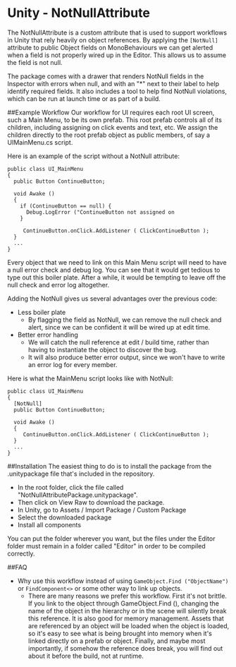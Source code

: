 # Unity - NotNullAttribute

The NotNullAttribute is a custom attribute that is used to support workflows in Unity that rely heavily on object references. By applying the `[NotNull]` attribute to public Object fields on MonoBehaviours we can get alerted when a field is not properly wired up in the Editor. This allows us to assume the field is not null.

The package comes with a drawer that renders NotNull fields in the Inspector with errors when null, and with an "*" next to their label to help identify required fields. It also includes a tool to help find NotNull violations, which can be run at launch time or as part of a build.

##Example Workflow
Our workflow for UI requires each root UI screen, such a Main Menu, to be its own prefab. This root prefab controls all of its children, including assigning on click events and text, etc. We assign the children directly to the root prefab object as public members, of say a UIMainMenu.cs script.

Here is an example of the script without a NotNull attribute:

```
public class UI_MainMenu
{
  public Button ContinueButton;
  
  void Awake ()
  {
    if (ContinueButton == null) {
      Debug.LogError ("ContinueButton not assigned on 
    }
  
     ContinueButton.onClick.AddListener ( ClickContinueButton );
  }
  ...
}
```
Every object that we need to link on this Main Menu script will need to have a null error check and debug log. You can see that it would get tedious to type out this boiler plate. After a while, it would be tempting to leave off the null check and error log altogether.

Adding the NotNull gives us several advantages over the previous code:

* Less boiler plate
  * By flagging the field as NotNull, we can remove the null check and alert, since we can be confident it will be wired up at edit time. 
* Better error handling
  * We will catch the null reference at edit / build time, rather than having to instantiate the object to discover the bug. 
  * It will also produce better error output, since we won't have to write an error log for every member.

Here is what the MainMenu script looks like with NotNull:

```
public class UI_MainMenu
{
  [NotNull]
  public Button ContinueButton;
  
  void Awake ()
  {
     ContinueButton.onClick.AddListener ( ClickContinueButton );
  }
  ...
}
```

##Installation
The easiest thing to do is to install the package from the .unitypackage file that's included in the repository.
* In the root folder, click the file called "NotNullAttributePackage.unitypackage".
* Then click on View Raw to download the package.
* In Unity, go to Assets / Import Package / Custom Package
* Select the downloaded package
* Install all components

You can put the folder wherever you want, but the files under the Editor folder must remain in a folder called "Editor" in order to be compiled correctly.

##FAQ

* Why use this workflow instead of using `GameObject.Find ("ObjectName")` or `FindComponent<>` or some other way to link up objects.
  * There are many reasons we prefer this workflow. First it's not brittle. If you link to the object through GameObject.Find (), changing the name of the object in the hierarchy or in the scene will silently break this reference. It is also good for memory management. Assets that are referenced by an object will be loaded when the object is loaded, so it's easy to see what is being brought into memory when it's linked directly on a prefab or object. Finally, and maybe most importantly, if somehow the reference does break, you will find out about it before the build, not at runtime. 
